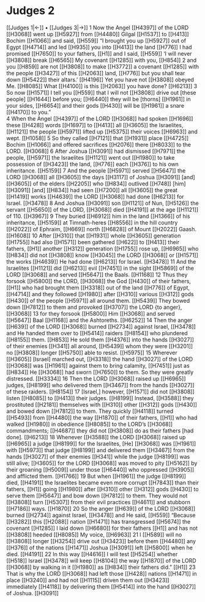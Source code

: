 # Judges 2
[[Judges 1|←]] • [[Judges 3|→]]
1 Now the Angel [[H4397]] of the LORD [[H3068]] went up [[H5927]] from [[H4480]] Gilgal [[H1537]] to [[H413]] Bochim [[H1066]] and said, [[H559]] “I brought you up [[H5927]] out of Egypt [[H4714]] and led [[H935]] you into [[H413]] the land [[H776]] I had promised [[H7650]] to your fathers, [[H1]] and I said, [[H559]] ‘I will never [[H3808]] break [[H6565]] My covenant [[H1285]] with you, [[H854]] 
2 and you [[H859]] are not [[H3808]] to make [[H3772]] a covenant [[H1285]] with the people [[H3427]] of this [[H2063]] land, [[H776]] but you shall tear down [[H5422]] their altars.’ [[H4196]] Yet you have not [[H3808]] obeyed Me. [[H8085]] What [[H4100]] is this [[H2063]] you have done? [[H6213]] 
3 So now [[H1571]] I tell you [[H559]] that I will not [[H3808]] drive out [these people] [[H1644]] before you; [[H6440]] they will be [thorns] [[H1961]] in your  sides, [[H6654]] and their gods [[H430]] will be [[H1961]] a snare [[H4170]] to you.”  
4 When the Angel [[H4397]] of the LORD [[H3068]] had spoken [[H1696]] these [[H428]] words [[H1697]] to [[H413]] all [[H3605]] the Israelites, [[H1121]] the people [[H5971]] lifted up [[H5375]] their voices [[H6963]] and wept. [[H1058]] 
5 So they called [[H7121]] that [[H1931]] place [[H4725]] Bochim [[H1066]] and offered sacrifices [[H2076]] there [[H8033]] to the LORD. [[H3068]] 
6 After Joshua [[H3091]] had dismissed [[H7971]] the people, [[H5971]] the Israelites [[H1121]] went out [[H1980]] to take possession of [[H3423]] the land, [[H776]] each [[H376]] to his own inheritance. [[H5159]] 
7 And the people [[H5971]] served [[H5647]] the LORD [[H3068]] all [[H3605]] the days [[H3117]] of Joshua [[H3091]] [and] [[H3605]] of the elders [[H2205]] who [[H834]] outlived [[H748]] [him] [[H3091]] [and] [[H834]] had seen [[H7200]] all [[H3605]] the great [[H1419]] works [[H4639]] the LORD [[H3068]] had done [[H6213]] for Israel. [[H3478]] 
8 And Joshua [[H3091]] son [[H1121]] of Nun, [[H5126]] the servant [[H5650]] of the LORD, [[H3068]] died [[H4191]] at the age [[H1121]] of 110. [[H3967]] 
9 They buried [[H6912]] him in the land [[H1366]] of his inheritance, [[H5159]] at Timnath-heres [[H8556]] in the hill country [[H2022]] of Ephraim, [[H669]] north [[H6828]] of Mount [[H2022]] Gaash. [[H1608]] 
10 After [[H310]] that [[H1931]] whole [[H3605]] generation [[H1755]] had also [[H1571]] been gathered [[H622]] to [[H413]] their fathers, [[H1]] another [[H312]] generation [[H1755]] rose up, [[H6965]] who [[H834]] did not [[H3808]] know [[H3045]] the LORD [[H3068]] or [[H1571]] the works [[H4639]] He had done [[H6213]] for Israel. [[H3478]] 
11 And the Israelites [[H1121]] did [[H6213]] evil [[H7451]] in the sight [[H5869]] of the LORD [[H3068]] and served [[H5647]] the Baals. [[H1168]] 
12 Thus they forsook [[H5800]] the LORD, [[H3068]] the God [[H430]] of their fathers, [[H1]] who had brought them [[H3318]] out of the land [[H776]] of Egypt, [[H4714]] and they followed [[H1980]] after [[H310]] various [[H312]] gods [[H430]] of the people [[H5971]] all around them. [[H5439]] They bowed down [[H7812]] to them  and provoked [[H3707]] the LORD {to anger}, [[H3068]] 
13 for they forsook [[H5800]] Him [[H3068]] and served [[H5647]] Baal [[H1168]] and the Ashtoreths. [[H6252]] 
14 Then the anger [[H639]] of the LORD [[H3068]] burned [[H2734]] against Israel, [[H3478]] and He handed them over to [[H5414]] raiders [[H8154]] who plundered [[H8155]] them. [[H853]] He sold them [[H4376]] into the hands [[H3027]] of their enemies [[H341]] all around, [[H5439]] whom they were [[H3201]] no [[H3808]] longer [[H5750]] able to resist. [[H5975]] 
15 Wherever [[H3605]] [Israel] marched out, [[H3318]] the hand [[H3027]] of the LORD [[H3068]] was [[H1961]] against them  to bring calamity, [[H7451]] just as [[H834]] He [[H3068]] had sworn [[H7650]] to them.  So they were greatly distressed. [[H3334]] 
16 Then the LORD [[H3068]] raised up [[H6965]] judges, [[H8199]] who delivered them [[H3467]] from the hands [[H3027]] of these raiders. [[H8154]] 
17 [Israel,] however, [[H1571]] did not [[H3808]] listen [[H8085]] to [[H413]] their judges. [[H8199]] Instead, [[H3588]] they prostituted [[H2181]] themselves with [[H310]] other [[H312]] gods [[H430]] and bowed down [[H7812]] to them.  They quickly [[H4118]] turned [[H5493]] from [[H4480]] the way [[H1870]] of their fathers, [[H1]] who had walked [[H1980]] in obedience [[H8085]] to the LORD’s [[H3068]] commandments; [[H4687]] they did not [[H3808]] do as their fathers [had done]. [[H6213]] 
18 Whenever [[H3588]] the LORD [[H3068]] raised up [[H6965]] a judge [[H8199]] for the Israelites,  [He] [[H3068]] was [[H1961]] with [[H5973]] that judge [[H8199]] and delivered them [[H3467]] from the hands [[H3027]] of their enemies [[H341]] while the judge [[H8199]] was still alive; [[H3605]] for the LORD [[H3068]] was moved to pity [[H5162]] by their groaning [[H5009]] under those [[H6440]] who oppressed [[H3905]] and afflicted them. [[H1766]] 
19 But when [[H1961]] the judge [[H8199]] died, [[H4191]] the Israelites became even more corrupt [[H7843]] than their fathers, [[H1]] going [[H1980]] after [[H310]] other [[H312]] gods [[H430]] to serve them [[H5647]] and bow down [[H7812]] to them.  They would not [[H3808]] turn [[H5307]] from their evil practices [[H4611]] and stubborn [[H7186]] ways. [[H1870]] 
20 So the anger [[H639]] of the LORD [[H3068]] burned [[H2734]] against Israel, [[H3478]] and He said, [[H559]] “Because [[H3282]] this [[H2088]] nation [[H1471]] has transgressed [[H5674]] the covenant [[H1285]] I laid down [[H6680]] for their fathers [[H1]] and has not [[H3808]] heeded [[H8085]] My voice, [[H6963]] 
21 I [[H589]] will no [[H3808]] longer [[H3254]] drive out [[H3423]] before them [[H4480]] any [[H376]] of the nations [[H1471]] Joshua [[H3091]] left [[H5800]] when he died. [[H4191]] 
22 In this way [[H4616]] I will test [[H5254]] whether [[H518]] Israel [[H3478]] will keep [[H8104]] the way [[H1870]] of the LORD [[H3068]] by walking in it [[H1980]] as [[H834]] their fathers did.” [[H1]] 
23 That is why the LORD [[H3068]] had left those [[H428]] nations [[H1471]] in place [[H3240]] and had not [[H1115]] driven them out [[H3423]] immediately [[H4118]] by delivering them [[H5414]] into the hand [[H3027]] of Joshua. [[H3091]] 
